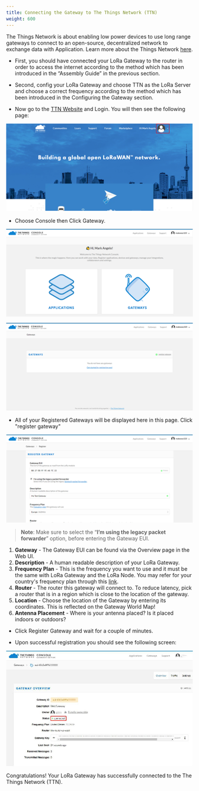 ```yaml
---
title: Connecting the Gateway to The Things Network (TTN)
weight: 600
---
```


The Things Network is about enabling low power devices to use long range gateways to connect to an open-source, decentralized network to exchange data with Application. Learn more about the Things Network [here](https://www.thethingsnetwork.org/docs/).

* First, you should have connected your LoRa Gateway to the router in order to access the internet according to the method which has been introduced in the “Assembly Guide” in the previous section.

* Second, config your LoRa Gateway and choose TTN as the LoRa Server and choose a correct frequency according to the method which has been introduced in the Configuring the Gateway section.

* Now go to the [TTN Website](https://www.thethingsnetwork.org/) and Login. You will then see the following page:

![Figure 1: The Things Network Home Page](images/ttn_homepage.png)

* Choose Console then Click Gateway.

![Figure 2: The Things Network Console Page](images/console.png)

![Figure 3: Adding a Gateway to TTN](images/adding_gateway.png)

* All of your Registered Gateways will be displayed here in this page. Click "register gateway"

![Figure 4: Registering your Gateway](images/registering_device.png)

>**Note**: Make sure to select the “**I’m using the legacy packet forwarder**” option, before entering the Gateway EUI.

1. **Gateway** - The Gateway EUI can be found via the Overview page in the Web UI.
2. **Description** - A human readable description of your LoRa Gateway.
3. **Frequency Plan** - This is the frequency you want to use and it must be the same with LoRa Gateway and the LoRa Node. You may refer for your country's frequency plan through this [link](https://www.thethingsnetwork.org/docs/lorawan/frequency-plans.html).
4. **Router** - The router this gateway will connect to. To reduce latency, pick a router that is in a region which is close to the location of the gateway.
5. **Location** - Choose the location of the Gateway by entering its coordinates. This is reflected on the Gateway World Map!
6. **Antenna Placement** - Where is your antenna placed? Is it placed indoors or outdoors?

* Click Register Gateway and wait for a couple of minutes.

* Upon successful registration you should see the following screen:

![Figure 5: Gateway Overview](images/rak7249_gateway_overview.jpg)

Congratulations! Your LoRa Gateway has successfully connected to the The Things Network (TTN).
